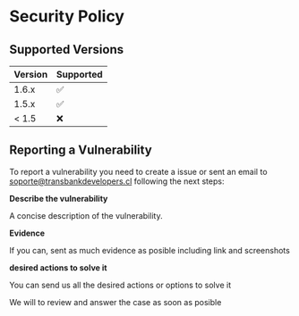 # Security Policy

## Supported Versions

| Version | Supported          |
| ------- | ------------------ |
| 1.6.x   | :white_check_mark: |
| 1.5.x   | :white_check_mark: |
| < 1.5   | :x:                |

## Reporting a Vulnerability

To report a vulnerability you need to create a issue or sent an email to soporte@transbankdevelopers.cl 
following the next steps:

**Describe the vulnerability**

A concise description of the vulnerability.

**Evidence**

If you can, sent as much evidence as posible including link and screenshots

**desired actions to solve it**

You can send us all the desired actions or options to solve it


We will to review and answer the case as soon as posible
